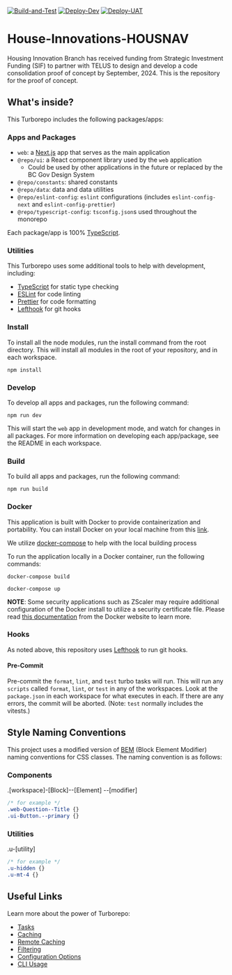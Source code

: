 <!-- PROJECT SHIELDS -->
[![Build-and-Test](https://github.com/bcgov/House-Innovations-HOUSNAV/actions/workflows/build-and-test.yml/badge.svg)](https://github.com/bcgov/House-Innovations-HOUSNAV/actions/workflows/build-and-test.yml/)
[![Deploy-Dev](https://github.com/bcgov/House-Innovations-HOUSNAV/actions/workflows/deploy-dev.yml/badge.svg)](https://github.com/bcgov/House-Innovations-HOUSNAV/actions/workflows/deploy-dev.yml/)
[![Deploy-UAT](https://github.com/bcgov/House-Innovations-HOUSNAV/actions/workflows/deploy-uat.yml/badge.svg)](https://github.com/bcgov/House-Innovations-HOUSNAV/actions/workflows/deploy-uat.yml/)

# House-Innovations-HOUSNAV

Housing Innovation Branch has received funding from Strategic Investment Funding (SIF) to partner with TELUS to design and develop a code consolidation proof of concept by September, 2024. This is the repository for the proof of concept.

## What's inside?

This Turborepo includes the following packages/apps:

### Apps and Packages

- `web`: a [Next.js](https://nextjs.org/) app that serves as the main application
- `@repo/ui`: a React component library used by the `web` application
  - Could be used by other applications in the future or replaced by the BC Gov Design System
- `@repo/constants`: shared constants
- `@repo/data`: data and data utilities
- `@repo/eslint-config`: `eslint` configurations (includes `eslint-config-next` and `eslint-config-prettier`)
- `@repo/typescript-config`: `tsconfig.json`s used throughout the monorepo

Each package/app is 100% [TypeScript](https://www.typescriptlang.org/).

### Utilities

This Turborepo uses some additional tools to help with development, including:

- [TypeScript](https://www.typescriptlang.org/) for static type checking
- [ESLint](https://eslint.org/) for code linting
- [Prettier](https://prettier.io) for code formatting
- [Lefthook](https://github.com/evilmartians/lefthook) for git hooks

### Install

To install all the node modules, run the install command from the root directory. This will install all modules in the root of your repository, and in each workspace.

```
npm install
```

### Develop

To develop all apps and packages, run the following command:

```
npm run dev
```

This will start the `web` app in development mode, and watch for changes in all packages. For more information on developing each app/package, see the README in each workspace.

### Build

To build all apps and packages, run the following command:

```
npm run build
```

### Docker

This application is built with Docker to provide containerization and portability. You can install Docker on your local
machine from this [link](https://docs.docker.com/engine/install/).

We utilize [docker-compose](https://docs.docker.com/compose/) to help with the local building process

To run the application locally in a Docker container, run the following commands:

```
docker-compose build
```

```
docker-compose up
```

**NOTE**: Some security applications such as ZScaler may require additional configuration of the Docker install to 
utilize a security certificate file. Please read [this documentation](https://docs.docker.com/engine/security/certificates/) 
from the Docker website to learn more.

### Hooks

As noted above, this repository uses [Lefthook](https://github.com/evilmartians/lefthook) to run git hooks.

#### Pre-Commit

Pre-commit the `format`, `lint`, and `test` turbo tasks will run. This will run any `scripts` called `format`, `lint`, or `test` in any of the workspaces. Look at the `package.json` in each workspace for what executes in each. If there are any errors, the commit will be aborted. (Note: `test` normally includes the vitests.)

## Style Naming Conventions

This project uses a modified version of [BEM](http://getbem.com/naming/) (Block Element Modifier) naming conventions for CSS classes. The naming convention is as follows:

### Components
.[workspace]-[Block]--[Element] --[modifier]

```css
/* for example */
.web-Question--Title {}
.ui-Button.--primary {}
```

### Utilities
.u-[utility]

```css
/* for example */
.u-hidden {}
.u-mt-4 {}
```




## Useful Links

Learn more about the power of Turborepo:

- [Tasks](https://turbo.build/repo/docs/core-concepts/monorepos/running-tasks)
- [Caching](https://turbo.build/repo/docs/core-concepts/caching)
- [Remote Caching](https://turbo.build/repo/docs/core-concepts/remote-caching)
- [Filtering](https://turbo.build/repo/docs/core-concepts/monorepos/filtering)
- [Configuration Options](https://turbo.build/repo/docs/reference/configuration)
- [CLI Usage](https://turbo.build/repo/docs/reference/command-line-reference)
